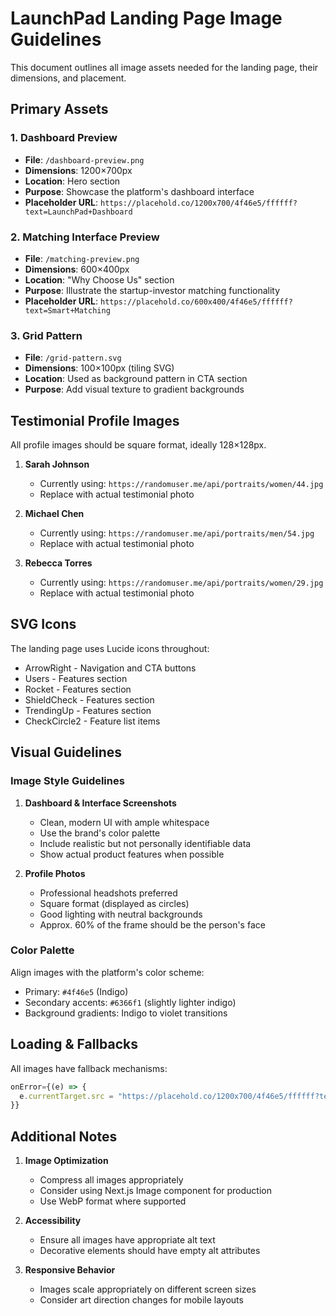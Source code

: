 # LaunchPad Landing Page Image Guidelines

This document outlines all image assets needed for the landing page, their dimensions, and placement.

## Primary Assets

### 1. Dashboard Preview
- **File**: `/dashboard-preview.png`
- **Dimensions**: 1200×700px
- **Location**: Hero section
- **Purpose**: Showcase the platform's dashboard interface
- **Placeholder URL**: `https://placehold.co/1200x700/4f46e5/ffffff?text=LaunchPad+Dashboard`

### 2. Matching Interface Preview
- **File**: `/matching-preview.png`
- **Dimensions**: 600×400px
- **Location**: "Why Choose Us" section
- **Purpose**: Illustrate the startup-investor matching functionality
- **Placeholder URL**: `https://placehold.co/600x400/4f46e5/ffffff?text=Smart+Matching`

### 3. Grid Pattern
- **File**: `/grid-pattern.svg`
- **Dimensions**: 100×100px (tiling SVG)
- **Location**: Used as background pattern in CTA section
- **Purpose**: Add visual texture to gradient backgrounds

## Testimonial Profile Images

All profile images should be square format, ideally 128×128px.

1. **Sarah Johnson**
   - Currently using: `https://randomuser.me/api/portraits/women/44.jpg`
   - Replace with actual testimonial photo

2. **Michael Chen**
   - Currently using: `https://randomuser.me/api/portraits/men/54.jpg`
   - Replace with actual testimonial photo

3. **Rebecca Torres**
   - Currently using: `https://randomuser.me/api/portraits/women/29.jpg`
   - Replace with actual testimonial photo

## SVG Icons

The landing page uses Lucide icons throughout:
- ArrowRight - Navigation and CTA buttons
- Users - Features section
- Rocket - Features section
- ShieldCheck - Features section
- TrendingUp - Features section
- CheckCircle2 - Feature list items

## Visual Guidelines

### Image Style Guidelines
1. **Dashboard & Interface Screenshots**
   - Clean, modern UI with ample whitespace
   - Use the brand's color palette
   - Include realistic but not personally identifiable data
   - Show actual product features when possible

2. **Profile Photos**
   - Professional headshots preferred
   - Square format (displayed as circles)
   - Good lighting with neutral backgrounds
   - Approx. 60% of the frame should be the person's face

### Color Palette
Align images with the platform's color scheme:
- Primary: `#4f46e5` (Indigo)
- Secondary accents: `#6366f1` (slightly lighter indigo)
- Background gradients: Indigo to violet transitions

## Loading & Fallbacks

All images have fallback mechanisms:
```javascript
onError={(e) => {
  e.currentTarget.src = "https://placehold.co/1200x700/4f46e5/ffffff?text=LaunchPad+Dashboard"
}}
```

## Additional Notes

1. **Image Optimization**
   - Compress all images appropriately
   - Consider using Next.js Image component for production
   - Use WebP format where supported

2. **Accessibility**
   - Ensure all images have appropriate alt text
   - Decorative elements should have empty alt attributes

3. **Responsive Behavior**
   - Images scale appropriately on different screen sizes
   - Consider art direction changes for mobile layouts 